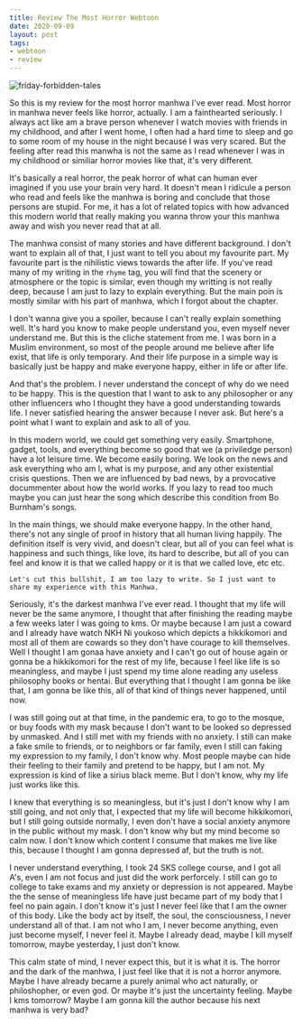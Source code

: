 ```yaml
---
title: Review The Most Horror Webtoon
date: 2020-09-09
layout: post
tags:  
- webtoon
- review
---
```


![friday-forbidden-tales](https://muhammadichsanulamal.files.wordpress.com/2022/07/friday-forbidden-tales.jpg)

So this is my review for the most horror manhwa I've ever read. Most horror in manhwa never feels like horror, actually. I am a fainthearted seriously. I always act like am a brave person whenever I watch movies with friends in my childhood, and after I went home, I often had a hard time to sleep and go to some room of my house in the night because I was very scared. But the feeling after read this manwha is not the same as I read whenever I was in my childhood or similiar horror movies like that, it's very different. 

It's basically a real horror, the peak horror of what can human ever imagined if you use your brain very hard. It doesn't mean I ridicule a person who read and feels like the manhwa is boring and conclude that those persons are stupid. For me, it has a lot of related topics with how advanced this modern world that really making you wanna throw your this manhwa away and wish you never read that at all. 

The manhwa consist of many stories and have different background. I don't want to explain all of that, I just want to tell you about my favourite part. My favourite part is the nihilistic views towards the after life. If you've read many of my writing in the `rhyme` tag, you will find that the scenery or atmosphere or the topic is similar, even though my writting is not really deep, because I am just to lazy to explain everything. But the main poin is mostly similar with his part of manhwa, which I forgot about the chapter. 

I don't wanna give you a spoiler, because I can't really explain something well. It's hard you know to make people understand you, even myself never understand me. But this is the cliche statement from me. I was born in a Muslim environment, so most of the people around me believe after life exist, that life is only temporary. And their life purpose in a simple way is basically just be happy and make everyone happy, either in life or after life. 

And that's the problem. I never understand the concept of why do we need to be happy. This is the question that I want to ask to any philosopher or any other influencers who I thought they have a good understanding towards life. I never satisfied hearing the answer because I never ask. But here's a point what I want to explain and ask to all of you. 

In this modern world, we could get something very easily. Smartphone, gadget, tools, and everything become so good that we (a priviledge person) have a lot leisure time. We become easily boring. We look on the news and ask everything who am I, what is my purpose, and any other existential crisis questions. Then we are influenced by bad news, by a provocative docummenter about how the world works. If you lazy to read too much maybe you can just hear the song which describe this condition from Bo Burnham's songs. 

In the main things, we should make everyone happy. In the other hand, there's not any single of proof in history that all human living happily. The definition itself is very vivid, and doesn't clear, but all of you can feel what is happiness and such things, like love, its hard to describe, but all of you can feel and know it is that we called happy or it is that we called love, etc etc. 

```
Let's cut this bullshit, I am too lazy to write. So I just want to share my experience with this Manhwa. 
```

Seriously, it's the darkest manhwa I've ever read. I thought that my life will never be the same anymore, I thought that after finishing the reading maybe a few weeks later I was going to kms. Or maybe because I am just a coward and I already have watch NKH Ni youkoso which depicts a hikkikomori and most all of them are cowards so they don't have courage to kill themselves. Well I thought I am gonaa have anxiety and I can't go out of house again or gonna be a hikkikomori for the rest of my life, because I feel like life is so meaningless, and maybe I just spend my time alone reading any useless philosophy books or hentai. But everything that I thought I am gonna be like that, I am gonna be like this, all of that kind of things never happened, until now. 

I was still going out at that time, in the pandemic era, to go to the mosque, or buy foods with my mask because I don't want to be looked so depressed by unmasked. And I still met with my friends with no anxiety. I still can make a fake smile to friends, or to neighbors or far family, even I still can faking my expression to my family, I don't know why. Most people maybe can hide their feeling to their family and pretend to be happy, but I am not. My expression is kind of like a sirius black meme. But I don't know, why my life just works like this.

I knew that everything is so meaningless, but it's just I don't know why I am still going, and not only that, I expected that my life will become hikkikomori, but I still going outside normally, I even don't have a social anxiety anymore in the public without my mask. I don't know why but my mind become so calm now. I don't know which content I consume that makes me live like this, because I thought I am gonna depressed af, but the truth is not. 

I never understand everything, I took 24 SKS college course, and I got all A's, even I am not focus and just did the work perforcely. I still can go to college to take exams and my anxiety or depression is not appeared. Maybe the the sense of meaningless life have just became part of my body that I feel no pain again. I don't know it's just I never feel like that I am the owner of this body. Like the body act by itself, the soul, the consciousness, I never understand all of that. I am not who I am, I never become anything, even just become myself, I never feel it. Maybe I already dead, maybe I kill myself tomorrow, maybe yesterday, I just don't know. 

This calm state of mind, I never expect this, but it is what it is. The horror and the dark of the manhwa, I just feel like that it is not a horror anymore. Maybe I have already became a purely animal who act naturally, or philoshopher, or even god. Or maybe it's just the uncertainty feeling. Maybe I kms tomorrow? Maybe I am gonna kill the author because his next manhwa is very bad?